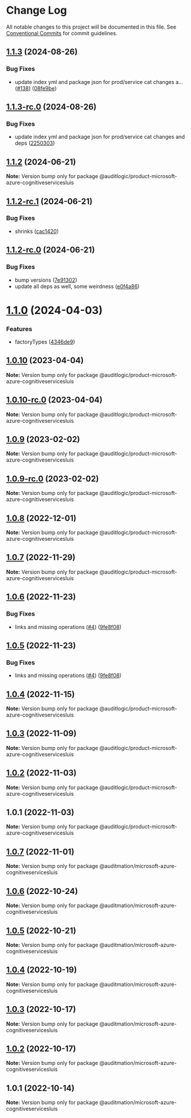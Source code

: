 # Change Log

All notable changes to this project will be documented in this file.
See [Conventional Commits](https://conventionalcommits.org) for commit guidelines.

## [1.1.3](https://github.com/auditlogic/product/compare/@auditlogic/product-microsoft-azure-cognitiveservicesluis@1.1.2...@auditlogic/product-microsoft-azure-cognitiveservicesluis@1.1.3) (2024-08-26)


### Bug Fixes

* update index yml and package json for prod/service cat changes a… ([#138](https://github.com/auditlogic/product/issues/138)) ([08fe9be](https://github.com/auditlogic/product/commit/08fe9beb1c8457462a19bc69caa02e6212d97e1a))





## [1.1.3-rc.0](https://github.com/auditlogic/product/compare/@auditlogic/product-microsoft-azure-cognitiveservicesluis@1.1.2...@auditlogic/product-microsoft-azure-cognitiveservicesluis@1.1.3-rc.0) (2024-08-26)


### Bug Fixes

* update index yml and package json for prod/service cat changes and deps ([2250303](https://github.com/auditlogic/product/commit/225030363a363608240135b7ebed386b28f01e4b))





## [1.1.2](https://github.com/auditlogic/product/compare/@auditlogic/product-microsoft-azure-cognitiveservicesluis@1.1.2-rc.1...@auditlogic/product-microsoft-azure-cognitiveservicesluis@1.1.2) (2024-06-21)

**Note:** Version bump only for package @auditlogic/product-microsoft-azure-cognitiveservicesluis





## [1.1.2-rc.1](https://github.com/auditlogic/product/compare/@auditlogic/product-microsoft-azure-cognitiveservicesluis@1.1.2-rc.0...@auditlogic/product-microsoft-azure-cognitiveservicesluis@1.1.2-rc.1) (2024-06-21)


### Bug Fixes

* shrinks ([cac1420](https://github.com/auditlogic/product/commit/cac14200fefcd8183ab69fe89a47bd3f70f563e9))





## [1.1.2-rc.0](https://github.com/auditlogic/product/compare/@auditlogic/product-microsoft-azure-cognitiveservicesluis@1.1.0...@auditlogic/product-microsoft-azure-cognitiveservicesluis@1.1.2-rc.0) (2024-06-21)


### Bug Fixes

* bump versions ([7e91302](https://github.com/auditlogic/product/commit/7e913023b8b312150ed7762c32fbbe616be71de5))
* update all deps as well, some weirdness ([e0f4a86](https://github.com/auditlogic/product/commit/e0f4a864714e2d3de6bbf3da014d5312fe53be2f))





# [1.1.0](https://github.com/auditlogic/product/compare/@auditlogic/product-microsoft-azure-cognitiveservicesluis@1.0.10...@auditlogic/product-microsoft-azure-cognitiveservicesluis@1.1.0) (2024-04-03)


### Features

* factoryTypes ([4346de9](https://github.com/auditlogic/product/commit/4346de92693aee892fccf725338ffc7b80ab182b))





## [1.0.10](https://github.com/auditlogic/product/compare/@auditlogic/product-microsoft-azure-cognitiveservicesluis@1.0.9...@auditlogic/product-microsoft-azure-cognitiveservicesluis@1.0.10) (2023-04-04)

**Note:** Version bump only for package @auditlogic/product-microsoft-azure-cognitiveservicesluis





## [1.0.10-rc.0](https://github.com/auditlogic/product/compare/@auditlogic/product-microsoft-azure-cognitiveservicesluis@1.0.9...@auditlogic/product-microsoft-azure-cognitiveservicesluis@1.0.10-rc.0) (2023-04-04)

**Note:** Version bump only for package @auditlogic/product-microsoft-azure-cognitiveservicesluis





## [1.0.9](https://github.com/auditlogic/product/compare/@auditlogic/product-microsoft-azure-cognitiveservicesluis@1.0.8...@auditlogic/product-microsoft-azure-cognitiveservicesluis@1.0.9) (2023-02-02)

**Note:** Version bump only for package @auditlogic/product-microsoft-azure-cognitiveservicesluis





## [1.0.9-rc.0](https://github.com/auditlogic/product/compare/@auditlogic/product-microsoft-azure-cognitiveservicesluis@1.0.8...@auditlogic/product-microsoft-azure-cognitiveservicesluis@1.0.9-rc.0) (2023-02-02)

**Note:** Version bump only for package @auditlogic/product-microsoft-azure-cognitiveservicesluis





## [1.0.8](https://github.com/auditlogic/product/compare/@auditlogic/product-microsoft-azure-cognitiveservicesluis@1.0.7...@auditlogic/product-microsoft-azure-cognitiveservicesluis@1.0.8) (2022-12-01)

**Note:** Version bump only for package @auditlogic/product-microsoft-azure-cognitiveservicesluis





## [1.0.7](https://github.com/auditlogic/product/compare/@auditlogic/product-microsoft-azure-cognitiveservicesluis@1.0.6...@auditlogic/product-microsoft-azure-cognitiveservicesluis@1.0.7) (2022-11-29)

**Note:** Version bump only for package @auditlogic/product-microsoft-azure-cognitiveservicesluis





## [1.0.6](https://github.com/auditlogic/product/compare/@auditlogic/product-microsoft-azure-cognitiveservicesluis@1.0.4...@auditlogic/product-microsoft-azure-cognitiveservicesluis@1.0.6) (2022-11-23)


### Bug Fixes

* links and missing operations ([#4](https://github.com/auditlogic/product/issues/4)) ([9fe8f08](https://github.com/auditlogic/product/commit/9fe8f08fe7c57fdb79f991ac35bd6ac2e7dcad38))





## [1.0.5](https://github.com/auditlogic/product/compare/@auditlogic/product-microsoft-azure-cognitiveservicesluis@1.0.4...@auditlogic/product-microsoft-azure-cognitiveservicesluis@1.0.5) (2022-11-23)


### Bug Fixes

* links and missing operations ([#4](https://github.com/auditlogic/product/issues/4)) ([9fe8f08](https://github.com/auditlogic/product/commit/9fe8f08fe7c57fdb79f991ac35bd6ac2e7dcad38))





## [1.0.4](https://github.com/auditlogic/product/compare/@auditlogic/product-microsoft-azure-cognitiveservicesluis@1.0.3...@auditlogic/product-microsoft-azure-cognitiveservicesluis@1.0.4) (2022-11-15)

**Note:** Version bump only for package @auditlogic/product-microsoft-azure-cognitiveservicesluis





## [1.0.3](https://github.com/auditlogic/product/compare/@auditlogic/product-microsoft-azure-cognitiveservicesluis@1.0.2...@auditlogic/product-microsoft-azure-cognitiveservicesluis@1.0.3) (2022-11-09)

**Note:** Version bump only for package @auditlogic/product-microsoft-azure-cognitiveservicesluis





## [1.0.2](https://github.com/auditlogic/product/compare/@auditlogic/product-microsoft-azure-cognitiveservicesluis@1.0.1...@auditlogic/product-microsoft-azure-cognitiveservicesluis@1.0.2) (2022-11-03)

**Note:** Version bump only for package @auditlogic/product-microsoft-azure-cognitiveservicesluis





## 1.0.1 (2022-11-03)

**Note:** Version bump only for package @auditlogic/product-microsoft-azure-cognitiveservicesluis





## [1.0.7](https://github.com/auditmation/store-content/compare/@auditmation/microsoft-azure-cognitiveservicesluis@1.0.6...@auditmation/microsoft-azure-cognitiveservicesluis@1.0.7) (2022-11-01)

**Note:** Version bump only for package @auditmation/microsoft-azure-cognitiveservicesluis





## [1.0.6](https://github.com/auditmation/store-content/compare/@auditmation/microsoft-azure-cognitiveservicesluis@1.0.5...@auditmation/microsoft-azure-cognitiveservicesluis@1.0.6) (2022-10-24)

**Note:** Version bump only for package @auditmation/microsoft-azure-cognitiveservicesluis





## [1.0.5](https://github.com/auditmation/store-content/compare/@auditmation/microsoft-azure-cognitiveservicesluis@1.0.4...@auditmation/microsoft-azure-cognitiveservicesluis@1.0.5) (2022-10-21)

**Note:** Version bump only for package @auditmation/microsoft-azure-cognitiveservicesluis





## [1.0.4](https://github.com/auditmation/store-content/compare/@auditmation/microsoft-azure-cognitiveservicesluis@1.0.3...@auditmation/microsoft-azure-cognitiveservicesluis@1.0.4) (2022-10-19)

**Note:** Version bump only for package @auditmation/microsoft-azure-cognitiveservicesluis





## [1.0.3](https://github.com/auditmation/store-content/compare/@auditmation/microsoft-azure-cognitiveservicesluis@1.0.2...@auditmation/microsoft-azure-cognitiveservicesluis@1.0.3) (2022-10-17)

**Note:** Version bump only for package @auditmation/microsoft-azure-cognitiveservicesluis





## [1.0.2](https://github.com/auditmation/store-content/compare/@auditmation/microsoft-azure-cognitiveservicesluis@1.0.1...@auditmation/microsoft-azure-cognitiveservicesluis@1.0.2) (2022-10-17)

**Note:** Version bump only for package @auditmation/microsoft-azure-cognitiveservicesluis





## 1.0.1 (2022-10-14)

**Note:** Version bump only for package @auditmation/microsoft-azure-cognitiveservicesluis
